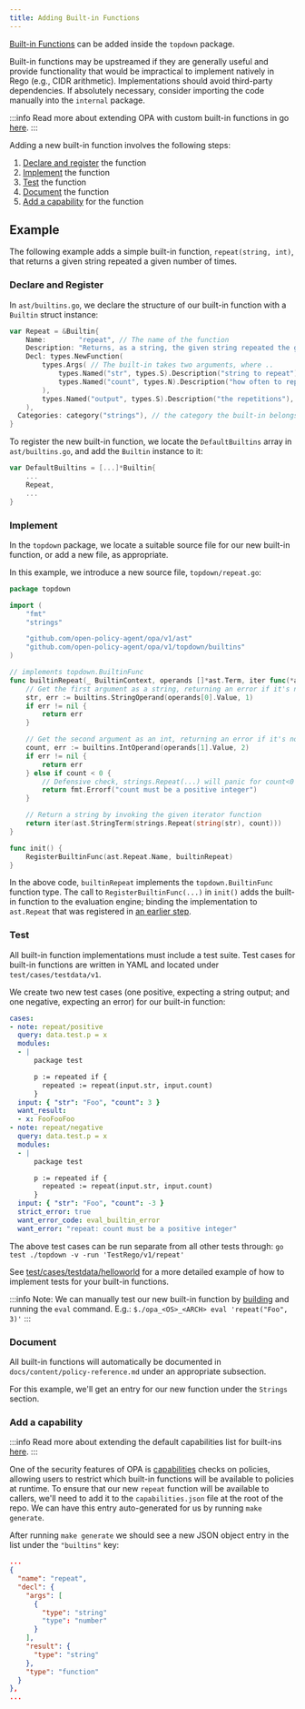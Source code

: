 ```yaml
---
title: Adding Built-in Functions
---
```


[Built-in Functions](./policy-reference/#built-in-functions)
can be added inside the `topdown` package.

Built-in functions may be upstreamed if they are generally useful and provide functionality that would be
impractical to implement natively in Rego (e.g., CIDR arithmetic). Implementations should avoid third-party
dependencies. If absolutely necessary, consider importing the code manually into the `internal` package.

:::info
Read more about extending OPA with custom built-in functions in go [here](./extensions#custom-built-in-functions-in-go).
:::

Adding a new built-in function involves the following steps:

1. [Declare and register](#declare-and-register) the function
2. [Implement](#implement) the function
3. [Test](#test) the function
4. [Document](#document) the function
5. [Add a capability](#add-a-capability) for the function

## Example

The following example adds a simple built-in function, `repeat(string, int)`, that returns a given string repeated a given number of times.

### Declare and Register

In `ast/builtins.go`, we declare the structure of our built-in function with a `Builtin` struct instance:

```go
var Repeat = &Builtin{
	Name:        "repeat", // The name of the function
	Description: "Returns, as a string, the given string repeated the given number of times.",
	Decl: types.NewFunction(
		types.Args( // The built-in takes two arguments, where ..
			types.Named("str", types.S).Description("string to repeat"),            // named string argument
			types.Named("count", types.N).Description("how often to repeat `str`"), // named number argument
		),
		types.Named("output", types.S).Description("the repetitions"), // The return type is a string.
	),
  Categories: category("strings"), // the category the built-in belongs to
}
```

To register the new built-in function, we locate the `DefaultBuiltins` array in `ast/builtins.go`, and add the `Builtin` instance to it:

```go
var DefaultBuiltins = [...]*Builtin{
    ...
    Repeat,
    ...
}
```

### Implement

In the `topdown` package, we locate a suitable source file for our new built-in function, or add a new file, as appropriate.

In this example, we introduce a new source file, `topdown/repeat.go`:

```go
package topdown

import (
    "fmt"
    "strings"

    "github.com/open-policy-agent/opa/v1/ast"
    "github.com/open-policy-agent/opa/v1/topdown/builtins"
)

// implements topdown.BuiltinFunc
func builtinRepeat(_ BuiltinContext, operands []*ast.Term, iter func(*ast.Term) error) error {
    // Get the first argument as a string, returning an error if it's not the correct type.
    str, err := builtins.StringOperand(operands[0].Value, 1)
    if err != nil {
        return err
    }

    // Get the second argument as an int, returning an error if it's not the correct type or not a positive value.
    count, err := builtins.IntOperand(operands[1].Value, 2)
    if err != nil {
        return err
    } else if count < 0 {
        // Defensive check, strings.Repeat(...) will panic for count<0
        return fmt.Errorf("count must be a positive integer")
    }

    // Return a string by invoking the given iterator function
    return iter(ast.StringTerm(strings.Repeat(string(str), count)))
}

func init() {
    RegisterBuiltinFunc(ast.Repeat.Name, builtinRepeat)
}
```

In the above code, `builtinRepeat` implements the `topdown.BuiltinFunc` function type.
The call to `RegisterBuiltinFunc(...)` in `init()` adds the built-in function to the evaluation engine; binding the implementation to `ast.Repeat` that was registered in [an earlier step](#declare-and-register).

### Test

All built-in function implementations must include a test suite.
Test cases for built-in functions are written in YAML and located under `test/cases/testdata/v1`.

We create two new test cases (one positive, expecting a string output; and one negative, expecting an error) for our built-in function:

```yaml
cases:
- note: repeat/positive
  query: data.test.p = x
  modules:
  - |
      package test

      p := repeated if {
        repeated := repeat(input.str, input.count)
      }
  input: { "str": "Foo", "count": 3 }
  want_result:
  - x: FooFooFoo
- note: repeat/negative
  query: data.test.p = x
  modules:
  - |
      package test

      p := repeated if {
        repeated := repeat(input.str, input.count)
      }
  input: { "str": "Foo", "count": -3 }
  strict_error: true
  want_error_code: eval_builtin_error
  want_error: "repeat: count must be a positive integer"
```

The above test cases can be run separate from all other tests through: `go test ./topdown -v -run 'TestRego/v1/repeat'`

See [test/cases/testdata/helloworld](https://github.com/open-policy-agent/opa/blob/main/test/cases/testdata/helloworld)
for a more detailed example of how to implement tests for your built-in functions.

:::info
Note: We can manually test our new built-in function by [building](./contrib-development#getting-started)
and running the `eval` command. E.g.: `$./opa_<OS>_<ARCH> eval 'repeat("Foo", 3)'`
:::

### Document

All built-in functions will automatically be documented in `docs/content/policy-reference.md` under an appropriate subsection.

For this example, we'll get an entry for our new function under the `Strings` section.

### Add a capability

:::info
Read more about extending the default capabilities list for built-ins [here](./deployments/#built-ins).
:::

One of the security features of OPA is [capabilities](./deployments/#capabilities) checks on policies, allowing users to restrict which built-in functions will be available to policies at runtime.
To ensure that our new `repeat` function will be available to callers, we'll need to add it to the `capabilities.json` file at the root of the repo.
We can have this entry auto-generated for us by running `make generate`.

After running `make generate` we should see a new JSON object entry in the list under the `"builtins"` key:

```json
...
{
  "name": "repeat",
  "decl": {
    "args": [
      {
        "type": "string"
        "type": "number"
      }
    ],
    "result": {
      "type": "string"
    },
    "type": "function"
  }
},
...
```

